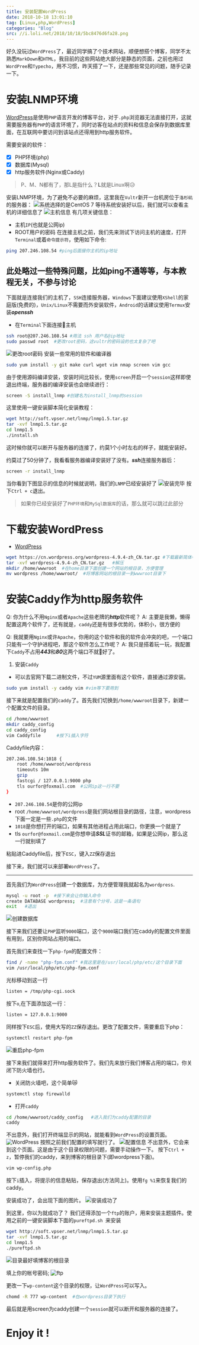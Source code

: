 ```yaml
---
title: 安装配置WordPress
date: 2018-10-18 13:01:10
tag: [Linux,php,WordPress]
categories: "Blog"
src: //i.loli.net/2018/10/18/5bc8476d6fa28.png
---
```

好久没玩过` WordPress `了，最近同学搞了个技术网站，顺便想搭个博客，同学不太熟悉` MarkDown `和` HTML `，我目前的这些网站绝大部分是静态的页面，之前也用过` WordPree `和` Typecho `，用不习惯，昨天搭了一下，还是那些常见的问题，随手记录一下。
<!--more-->

# 安装LNMP环境
[WordPress](https://wordpress.org)是使用` PHP `语言开发的博客平台，对于` .php `浏览器无法直接打开，这就需要服务器有` PHP `的语言环境了，同时访客在站点的资料和信息会保存到数据库里面，在互联网中要访问到该站点还得用到http服务软件。

需要安装的软件：
- [x] PHP环境(php)
- [x] 数据库(Mysql)
- [x] http服务软件(Nginx或Caddy)

> P、M、N都有了，那L是指什么？**L**就是Linux啊😥️

安装LNMP环境，为了避免不必要的麻烦，这里我在` Vultr `新开一台机房位于` 洛杉矶 `的服务器：
![系统选择的是CentOS 7](https://i.loli.net/2018/10/18/5bc8186a14543.png)
等待系统安装好以后，我们就可以查看主机的详细信息了
![主机信息](https://i.loli.net/2018/10/18/5bc81938298cc.png)
有几项关键信息：
- 主机` IP `(也就是公网ip)
- ROOT用户的密码
在连接主机之前，我们先来测试下访问主机的速度，打开` Terminal `或着` 命令提示符 `，使用如下命令:
```bash
ping 207.246.108.54 #ping后面接你主机的ip地址
```
此处略过一些特殊问题，比如ping不通等等，与本教程无关，不参与讨论
---

下面就是连接我们的主机了，` SSH `连接服务器，` Windows `下面建议使用` XShell `的家庭版(免费的)，` Unix/Linux `不需要而外安装软件，` Android `的话建议使用` Termux `安装***openssh***

- 在` Terminal `下面连接🔗️主机

```bash
ssh root@207.246.108.54 #用法 ssh 用户名@ip地址
sudo passwd root  #更改root密码，这vultr的密码设的也太复杂了吧

```
![更改root密码](https://i.loli.net/2018/10/18/5bc81ccd6bf66.png)
安装一些常用的软件和编译器

```bash
sudo yum install -y git make curl wget vim nmap screen vim gcc 
```

由于使用源码编译安装，安装时间比较长，使用` screen `开启一个` session `这样即使退出终端，服务器的编译安装也会继续进行：
```bash
screen -S install_lnmp #创建名为install_lnmp的session
```

这里使用一键安装脚本简化安装教程：
```bash
wget http://soft.vpser.net/lnmp/lnmp1.5.tar.gz
tar -xvf lnmp1.5.tar.gz
cd lnmp1.5
./install.sh
```
这时候你就可以断开与服务器的连接了，约莫1个小时左右的样子，就能安装好。

约莫过了50分钟了，我看看服务器编译安装好了没有。***ssh***连接服务器后：
```bash
screen -r install_lnmp
```
当你看到下图显示的信息的时候就说明，我们的` LNMP `已经安装好了
![安装完毕](https://i.loli.net/2018/10/18/5bc8313e29c51.png)
按下` Ctrl + c `退出。


> 如果你已经安装好了` PHP环境 `和` MySql数据库 `的话，那么就可以跳过此部分

# 下载安装WordPress
- [WordPress](https://cn.wordpress.org/)
```bash
wget https://cn.wordpress.org/wordpress-4.9.4-zh_CN.tar.gz #下载最新简体中文版
tar -xvf wordpress-4.9.4-zh_CN.tar.gz   #解压
mkdir /home/wwwroot  #在home目录下面创建一个网站的根目录，方便管理
mv wordpress /home/wwwroot/  #将博客网站的根目录一到wwwroot目录下
```

# 安装Caddy作为http服务软件
Q: 你为什么不用` Nginx `或者` Apache `这些老牌的***http***软件呢？
A: 主要是我懒，懒得配置这两个软件了，还有就是，` caddy `还是有很多优势的，体积小，很方便的

Q: 我就要用` Nginx `或许` Apache `，你用的这个软件和我的软件会冲突的吧，一个端口只能有一个守护进程吧，那这个软件怎么工作呢？
A: 我只是搭着玩一玩，我配置下` Caddy `不占用***443***和***80***这两个端口不就🐷️好了。

1. 安装` Caddy `
- 可以去官网下载二进制文件，不过` YUM `源里面有这个软件，直接通过源安装。

```bash
sudo yum install -y caddy vim #vim等下要用到
```

接下来就是配置我们的` caddy `了。首先我们切换到` /home/wwwroot `目录下，新建一个配置文件的目录。
```bash
cd /home/wwwroot
mkdir caddy_config
cd caddy_config
vim Caddyfile      #按下i插入字符
```

Caddyfile内容：
```bash
207.246.108.54:1018 {
	root /home/wwwroot/wordpress
	timeouts 10m
    gzip
    fastcgi / 127.0.0.1:9000 php
	tls ourfor@foxmail.com  #公网ip这一行不要
}
```
- ` 207.246.108.54 `是你的公网ip
- root ` /home/wwwroot/wordpress `是我们网站根目录的路径，注意，wordpress下面一定是一些` .php `的文件
- ` 1018 `是你想打开的端口，如果有其他进程占用此端口，你更换一个就是了
- tls ` ourfor@foxmail.com `是你想申请***SSL***证书的邮箱，如果是公网ip，那么这一行就别填了

粘贴进Caddyfile后，按下` ESC `，键入` ZZ `保存退出

接下来，我们就可以来部署` WordPress `了。

---
首先我们为` WordPress `创建一个数据库，为方便管理我就起名为` wordpress `.
```bash
mysql -u root -p  #接下来会让你输入命令
create DATABASE wordpress;  #注意有个分号，这是一条语句
exit   #退出
```
![创建数据库](https://i.loli.net/2018/10/18/5bc834cf05557.png)

接下来我们还要让` PHP `监听` 9000 `端口，这个` 9000 `端口我们在caddy的配置文件里面有用到，区别你网站占用的端口。

首先我们来查找一下` php-fpm `的配置文件：
```bash
find / -name "php-fpm.conf" #我这里是在/usr/local/php/etc/这个目录下面
vim /usr/local/php/etc/php-fpm.conf
```
光标移动到这一行
```bash
listen = /tmp/php-cgi.sock
```
按下` o `,在下面添加这一行：
```bash
listen = 127.0.0.1:9000
```
同样按下` ESC `后，使用大写的` ZZ `保存退出。更改了配置文件，需要重启下php：
```bash
systemctl restart php-fpm
```
![重启php-fpm](https://i.loli.net/2018/10/18/5bc8393a9cb1a.png)

接下来我们就得来打开http服务软件了。我们先来放行我们博客占用的端口，你关闭下防火墙也行。

- 关闭防火墙吧，这个简单😿️

```bash
systemctl stop firewalld
```
- 打开` caddy `

```bash
cd /home/wwwroot/caddy_config   #进入我们为caddy配置的目录
caddy 
```
不出意外，我们打开终端显示的网站，就能看到` WordPress `的设置页面。
![WordPress](https://i.loli.net/2018/10/18/5bc83bfeed7f1.png)
按照之前我们配置的填写就行了。
![配置信息](https://i.loli.net/2018/10/18/5bc83c37b31ed.png)
不出意外，它会来到这个页面。这是由于这个目录权限的问题，需要手动操作一下。
按下` Ctrl + z `，暂停我们的caddy，来到博客的根目录下(即wordpress下面)。
```bash
vim wp-config.php
```
按下` i `插入，将提示的信息粘贴，保存退出(方法同上)。使用` fg %1 `来恢复我们的caddy。

安装成功了，会出现下面的图片。
![安装成功了](https://i.loli.net/2018/10/18/5bc83f426da7c.png)

到这里，你以为就成功了？
我们还得添加一个` ftp `的账户，用来安装主题插件。使用之前的一键安装脚本下面的`pureftpd.sh `来安装

```bash
wget http://soft.vpser.net/lnmp/lnmp1.5.tar.gz
tar -xvf lnmp1.5.tar.gz
cd lnmp1.5
./pureftpd.sh
```
![目录最好填博客的根目录](https://i.loli.net/2018/10/18/5bc84407af56f.png)

填上你的帐号密码;
![ftp](https://i.loli.net/2018/10/18/5bc8444bc6b3b.png)

更改一下` wp-content `这个目录的权限，让` WordPress `可以写入。
```bash
chomd -R 777 wp-content  #在wordpress目录下执行
```

最后就是用screen为caddy创建一个` session `就可以断开和服务器的连接了。

<h1> Enjoy it !


